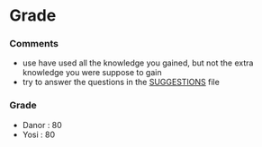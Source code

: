 # Grade

### Comments
- use have used all the knowledge you gained, but not the extra knowledge you were suppose to gain
- try to answer the questions in the [SUGGESTIONS](./SUGGESTIONS.md) file

### Grade
- Danor : 80
- Yosi  : 80


